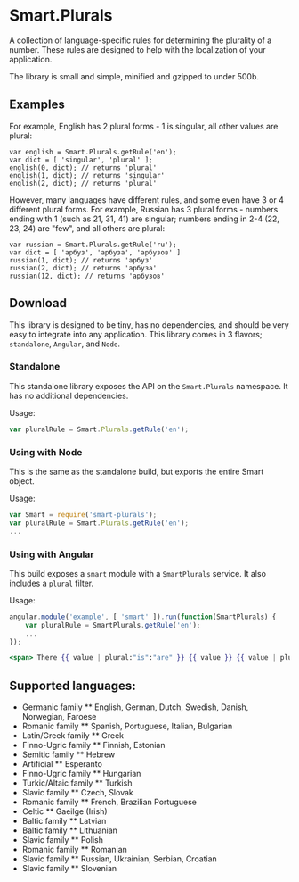 # Smart.Plurals

A collection of language-specific rules for determining the plurality of a number.
These rules are designed to help with the localization of your application.

The library is small and simple, minified and gzipped to under 500b.

## Examples

For example, English has 2 plural forms - 1 is singular, all other values are plural:

    var english = Smart.Plurals.getRule('en');
    var dict = [ 'singular', 'plural' ];
    english(0, dict); // returns 'plural'
    english(1, dict); // returns 'singular'
    english(2, dict); // returns 'plural'

However, many languages have different rules, and some even have 3 or 4 different plural forms.
For example, Russian has 3 plural forms - numbers ending with 1 (such as 21, 31, 41) are singular;
numbers ending in 2-4 (22, 23, 24) are "few", and all others are plural:

    var russian = Smart.Plurals.getRule('ru');
    var dict = [ 'арбуз', 'арбуза', 'арбузов' ]
    russian(1, dict); // returns 'арбуз'
    russian(2, dict); // returns 'арбуза'
    russian(12, dict); // returns 'арбузов'

## Download

This library is designed to be tiny, has no dependencies, and should be very easy to integrate into any application.
This library comes in 3 flavors; `standalone`, `Angular`, and `Node`.

### Standalone
This standalone library exposes the API on the `Smart.Plurals` namespace.  It has no additional dependencies.

Usage:

```js
var pluralRule = Smart.Plurals.getRule('en');
```


### Using with Node
This is the same as the standalone build, but exports the entire Smart object.

Usage:

```js
var Smart = require('smart-plurals');
var pluralRule = Smart.Plurals.getRule('en');
...
```

### Using with Angular
This build exposes a `smart` module with a `SmartPlurals` service.
It also includes a `plural` filter.

Usage:

```js
angular.module('example', [ 'smart' ]).run(function(SmartPlurals) {
    var pluralRule = SmartPlurals.getRule('en');
    ...
});
```

```handlebars
<span> There {{ value | plural:"is":"are" }} {{ value }} {{ value | plural:"item":"items" }} remaining... </span>
```


## Supported languages:

* Germanic family
**  English, German, Dutch, Swedish, Danish, Norwegian, Faroese
* Romanic family
**  Spanish, Portuguese, Italian, Bulgarian
* Latin/Greek family
**  Greek
* Finno-Ugric family
**  Finnish, Estonian
* Semitic family
**  Hebrew
* Artificial
**  Esperanto
* Finno-Ugric family
**  Hungarian
* Turkic/Altaic family
**  Turkish
* Slavic family
**  Czech, Slovak
* Romanic family
**  French, Brazilian Portuguese
* Celtic
**  Gaeilge (Irish)
* Baltic family
**  Latvian
* Baltic family
**  Lithuanian
* Slavic family
**  Polish
* Romanic family
**  Romanian
* Slavic family
**  Russian, Ukrainian, Serbian, Croatian
* Slavic family
**  Slovenian
